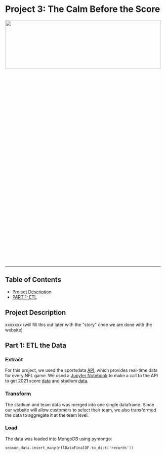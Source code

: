 # Project 3: The Calm Before the Score
<img src="Image%20Resources/giphy.gif" width=100% height=20%>

<hr>

## Table of Contents

* [Project Description](#project-description)
* [PART 1: ETL](#part-1-etl-the-data)

## **Project Description**
xxxxxxx (will fill this out later with the "story" once we are done with the website)

## **Part 1**: ETL the Data

### Extract
For this project, we used the sportsdata [API](https://sportsdata.io/nfl-api), which provides real-time data for every NFL game. We used a [Jupyter Notebook](NFL%20Dashboard.ipynb) to make a call to the API to get 2021 score [data](https://api.sportsdata.io/v3/nfl/scores/json/Scores/2021?key=ec966d78fab6468eaa542e1e7e883a44) and stadium [data](https://api.sportsdata.io/v3/nfl/scores/json/Stadiums?key=ec966d78fab6468eaa542e1e7e883a44).

### Transform
The stadium and team data was merged into one single dataframe. Since our website will allow customers to select their team, we also transformed the data to aggregate it at the team level.

### Load
The data was loaded into MongoDB using pymongo:

```season_data.insert_many(nflDataFinalDF.to_dict('records'))```





